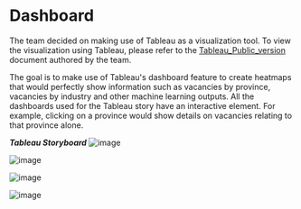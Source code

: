 # Dashboard

The team decided on making use of Tableau as a visualization tool. 
To view the visualization using Tableau, please refer to the [Tableau_Public_version](https://public.tableau.com/app/profile/olesya.irkhina/viz/Final_Dashboard_4_public/1_Actuals?publish=yes) document authored by the team.

The goal is to make use of Tableau's dashboard feature to create heatmaps that would perfectly show information such as vacancies by province, vacancies by industry and other machine learning outputs. All the dashboards used for the Tableau story have an interactive element. For example, clicking on a province would show details on vacancies relating to that province alone.

**_Tableau Storyboard_**
![image](https://user-images.githubusercontent.com/68247343/144644071-b477c2fc-49eb-47f6-8666-7b43bafc570a.png)

![image](https://user-images.githubusercontent.com/68247343/144644133-75bf1b7f-0bc6-4b9a-b8af-0a2dbefe7034.png)

![image](https://user-images.githubusercontent.com/68247343/144644170-3599c7e1-e4d9-4c08-91a9-e605d2bfef93.png)

![image](https://user-images.githubusercontent.com/68247343/144644222-5ae8e98d-77f0-4158-b72d-dd9e8644c5c6.png)

